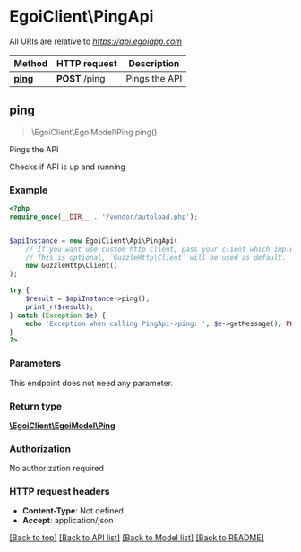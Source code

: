# EgoiClient\PingApi

All URIs are relative to *https://api.egoiapp.com*

Method | HTTP request | Description
------------- | ------------- | -------------
[**ping**](PingApi.md#ping) | **POST** /ping | Pings the API



## ping

> \EgoiClient\EgoiModel\Ping ping()

Pings the API

Checks if API is up and running

### Example

```php
<?php
require_once(__DIR__ . '/vendor/autoload.php');


$apiInstance = new EgoiClient\Api\PingApi(
    // If you want use custom http client, pass your client which implements `GuzzleHttp\ClientInterface`.
    // This is optional, `GuzzleHttp\Client` will be used as default.
    new GuzzleHttp\Client()
);

try {
    $result = $apiInstance->ping();
    print_r($result);
} catch (Exception $e) {
    echo 'Exception when calling PingApi->ping: ', $e->getMessage(), PHP_EOL;
}
?>
```

### Parameters

This endpoint does not need any parameter.

### Return type

[**\EgoiClient\EgoiModel\Ping**](../Model/Ping.md)

### Authorization

No authorization required

### HTTP request headers

- **Content-Type**: Not defined
- **Accept**: application/json

[[Back to top]](#) [[Back to API list]](../../README.md#documentation-for-api-endpoints)
[[Back to Model list]](../../README.md#documentation-for-models)
[[Back to README]](../../README.md)

